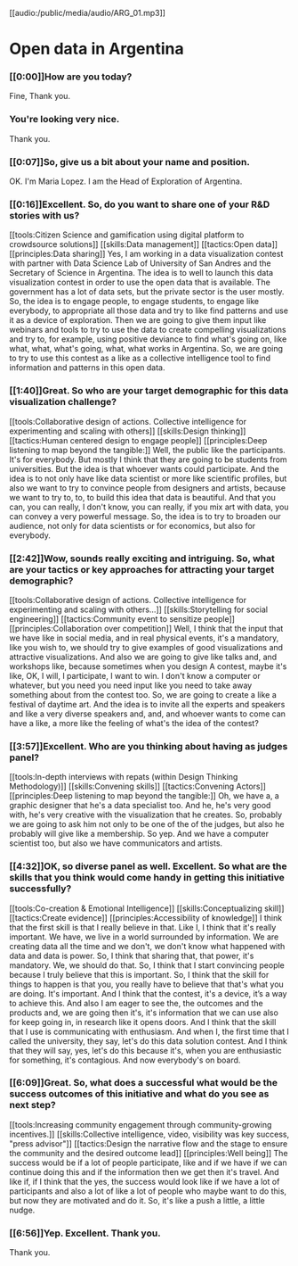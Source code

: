 [[audio:/public/media/audio/ARG_01.mp3]]

# Open data in Argentina

### [[0:00]]How are you today?

Fine, Thank you. 

### You're looking very nice.

Thank you.

### [[0:07]]So, give us a bit about your name and position.

OK. I'm Maria Lopez. I am the Head of Exploration of Argentina.

### [[0:16]]Excellent. So, do you want to share one of your R&D stories with us?

[[tools:Citizen Science and gamification using digital platform to crowdsource solutions]]
[[skills:Data management]]
[[tactics:Open data]]
[[principles:Data sharing]]
Yes, I am working in a data visualization contest with partner with Data Science Lab of University of San Andres and the Secretary of Science in Argentina. The idea is to well to launch this data visualization contest in order to use the open data that is available. The government has a lot of data sets, but the private sector is the user mostly. So, the idea is to engage people, to engage students, to engage like everybody, to appropriate all those data and try to like find patterns and use it as a device of exploration. Then we are going to give them input like webinars and tools to try to use the data to create compelling visualizations and try to, for example, using positive deviance to find what's going on, like what, what, what's going, what, what works in Argentina. So, we are going to try to use this contest as a like as a collective intelligence tool to find information and patterns in this open data.


### [[1:40]]Great. So who are your target demographic for this data visualization challenge?

[[tools:Collaborative design of actions. Collective intelligence for experimenting and scaling with others]]
[[skills:Design thinking]]
[[tactics:Human centered design to engage people]]
[[principles:Deep listening to map beyond the tangible:]]
Well, the public like the participants. It's for everybody. But mostly I think that they are going to be students from universities. But the idea is that whoever wants could participate. And the idea is to not only have like data scientist or more like scientific profiles, but also we want to try to convince people from designers and artists, because we want to try to, to, to build this idea that data is beautiful. And that you can, you can really, I don't know, you can really, if you mix art with data, you can convey a very powerful message. So, the idea is to try to broaden our audience, not only for data scientists or for economics, but also for everybody.


### [[2:42]]Wow, sounds really exciting and intriguing. So, what are your tactics or key approaches for attracting your target demographic?

[[tools:Collaborative design of actions. Collective intelligence for experimenting and scaling with others…]]
[[skills:Storytelling for social engineering]]
[[tactics:Community event to sensitize people]]
[[principles:Collaboration over competition]]
Well, I think that the input that we have like in social media, and in real physical events, it's a mandatory, like you wish to, we should try to give examples of good visualizations and attractive visualizations. And also we are going to give like talks and, and workshops like, because sometimes when you design A contest, maybe it's like, OK, I will, I participate, I want to win. I don't know a computer or whatever, but you need you need input like you need to take away something about from the contest too. So, we are going to create a like a festival of daytime art. And the idea is to invite all the experts and speakers and like a very diverse speakers and, and, and whoever wants to come can have a like, a more like the feeling of what's the idea of the contest?


### [[3:57]]Excellent. Who are you thinking about having as judges panel?

[[tools:In-depth interviews with repats (within Design Thinking Methodology)]]
[[skills:Convening skills]]
[[tactics:Convening Actors]]
[[principles:Deep listening to map beyond the tangible:]]
Oh, we have a, a graphic designer that he's a data specialist too. And he, he's very good with, he's very creative with the visualization that he creates. So, probably we are going to ask him not only to be one of the of the judges, but also he probably will give like a membership. So yep. And we have a computer scientist too, but also we have communicators and artists.


### [[4:32]]OK, so diverse panel as well. Excellent. So what are the skills that you think would come handy in getting this initiative successfully?

[[tools:Co-creation &amp; Emotional Intelligence]]
[[skills:Conceptualizing skill]]
[[tactics:Create evidence]]
[[principles:Accessibility of knowledge]]
I think that the first skill is that I really believe in that. Like I, I think that it's really important. We have, we live in a world surrounded by information. We are creating data all the time and we don't, we don't know what happened with data and data is power. So, I think that sharing that, that power, it's mandatory. We, we should do that. So, I think that I start convincing people because I truly believe that this is important.  So, I think that the skill for things to happen is that you, you really have to believe that that's what you are doing. It's important. And I think that the contest, it's a device, it’s a way to achieve this. And also I am eager to see the, the outcomes and the products and, we are going then it's, it's information that we can use also for keep going in, in research like it opens doors. And I think that the skill that I use is communicating with enthusiasm. And when I, the first time that I called the university, they say, let's do this data solution contest. And I think that they will say, yes, let's do this because it's, when you are enthusiastic for something, it's contagious. And now everybody's on board.


### [[6:09]]Great. So, what does a successful what would be the success outcomes of this initiative and what do you see as next step?

[[tools:Increasing community engagement through community-growing incentives.]]
[[skills:Collective intelligence, video, visibility was key success, "press advisor"]]
[[tactics:Design the narrative flow and the stage to ensure the community and the desired outcome lead]]
[[principles:Well being]]
The success would be if a lot of people participate, like and if we have if we can continue doing this and if the information then we get then it's travel. And like if, if I think that the yes, the success would look like if we have a lot of participants and also a lot of like a lot of people who maybe want to do this, but now they are motivated and do it.  So, it's like a push a little, a little nudge.


### [[6:56]]Yep. Excellent. Thank you.

Thank you.



